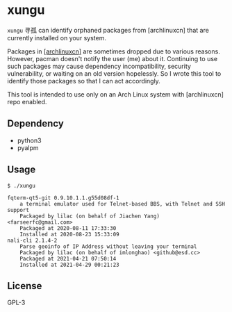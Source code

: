 # xungu

`xungu` 寻孤 can identify orphaned packages from [archlinuxcn] that are currently installed on your system.

Packages in [[archlinuxcn]](https://github.com/archlinuxcn/repo) are sometimes dropped due to various reasons. However, pacman doesn't notify the user (me) about it. Continuing to use such packages may cause dependency incompatibility, security vulnerability, or waiting on an old version hopelessly. So I wrote this tool to identify those packages so that I can act accordingly.

This tool is intended to use only on an Arch Linux system with [archlinuxcn] repo enabled.

## Dependency
* python3
* pyalpm

## Usage
`$ ./xungu`
```
fqterm-qt5-git 0.9.10.1.1.g55d08df-1
    a terminal emulator used for Telnet-based BBS, with Telnet and SSH support
    Packaged by lilac (on behalf of Jiachen Yang) <farseerfc@gmail.com>
    Packaged at 2020-08-11 17:33:30
    Installed at 2020-08-23 15:33:09
nali-cli 2.1.4-2
    Parse geoinfo of IP Address without leaving your terminal
    Packaged by lilac (on behalf of imlonghao) <github@esd.cc>
    Packaged at 2021-04-21 07:50:14
    Installed at 2021-04-29 00:21:23
```

## License
GPL-3

